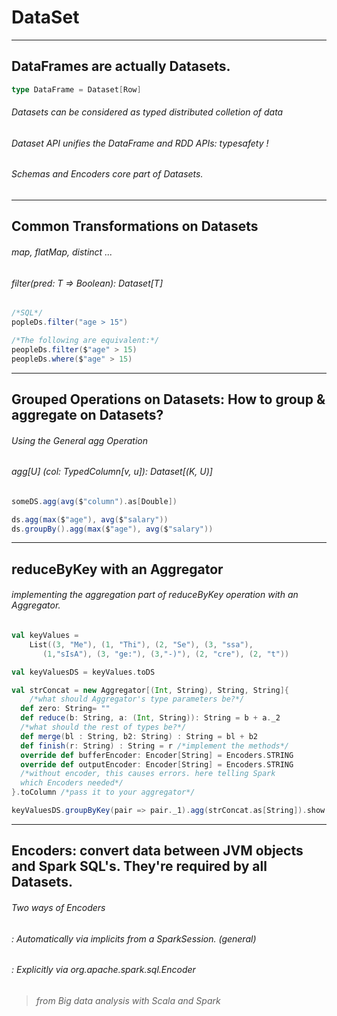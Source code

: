 # DataSet



------

## DataFrames are actually Datasets.

```scala
type DataFrame = Dataset[Row]
```



###### Datasets can be considered as typed distributed colletion of data

###### Dataset API unifies the DataFrame and RDD APIs: typesafety !

###### Schemas and Encoders core part of Datasets.



------

## Common Transformations on Datasets

###### map, flatMap, distinct ...

###### filter(pred: T => Boolean): Dataset[T]

```scala
/*SQL*/
popleDs.filter("age > 15")

/*The following are equivalent:*/
peopleDs.filter($"age" > 15)
peopleDs.where($"age" > 15)
```



------

## Grouped Operations on Datasets: How to group & aggregate on Datasets?

###### Using the General agg Operation



###### agg[U] (col: TypedColumn[v, u]): Dataset[(K, U)]

```scala
someDS.agg(avg($"column").as[Double])

ds.agg(max($"age"), avg($"salary"))
ds.groupBy().agg(max($"age"), avg($"salary"))
```



------

## reduceByKey with an Aggregator

###### implementing the aggregation part of reduceByKey operation with an Aggregator.



```scala
val keyValues =
	List((3, "Me"), (1, "Thi"), (2, "Se"), (3, "ssa"),
       (1,"sIsA"), (3, "ge:"), (3,"-)"), (2, "cre"), (2, "t"))

val keyValuesDS = keyValues.toDS
```



```scala
val strConcat = new Aggregator[(Int, String), String, String]{
  	/*what should Aggregator's type parameters be?*/
  def zero: String= ""
  def reduce(b: String, a: (Int, String)): String = b + a._2
  /*what should the rest of types be?*/
  def merge(bl : String, b2: String) : String = bl + b2
  def finish(r: String) : String = r /*implement the methods*/
  override def bufferEncoder: Encoder[String] = Encoders.STRING
  override def outputEncoder: Encoder[String] = Encoders.STRING
  /*without encoder, this causes errors. here telling Spark
  which Encoders needed*/
}.toColumn /*pass it to your aggregator*/
```

```scala
keyValuesDS.groupByKey(pair => pair._1).agg(strConcat.as[String]).show
```



------

## Encoders: convert data between JVM objects and Spark SQL's. They're required by all Datasets.

###### Two ways of Encoders

###### : Automatically via implicits from a SparkSession. (general)

###### 	: Explicitly via org.apache.spark.sql.Encoder







> ###### from Big data analysis with Scala and Spark
>
> 
